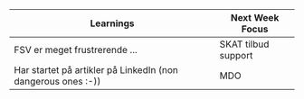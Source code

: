 | Learnings                                                    | Next Week Focus     |
| ------------------------------------------------------------ | ------------------- |
| FSV er meget frustrerende ...                                | SKAT tilbud support |
| Har startet på artikler på LinkedIn (non dangerous ones :-)) | MDO                 |
